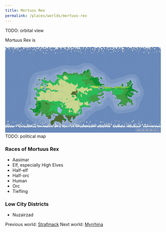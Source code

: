 ```yaml
---
title: Mortuss Rex
permalink: /places/worlds/mortuus-rex
---
```

TODO: orbital view

Mortuus Rex is

![Mortuus Rex Biomes](../../assets/img/mortuus-rex-biomes.png)
TODO: political map

### Races of Mortuus Rex
- Aasimar
- Elf, especially High Elves
- Half-elf
- Half-orc
- Human
- Orc
- Tiefling

### Low City Districts
- Nuzairzad

Previous world: [Strafmack](places/worlds/Strafmack)
Next world: [Myrrhina](places/worlds/Myrrhina)